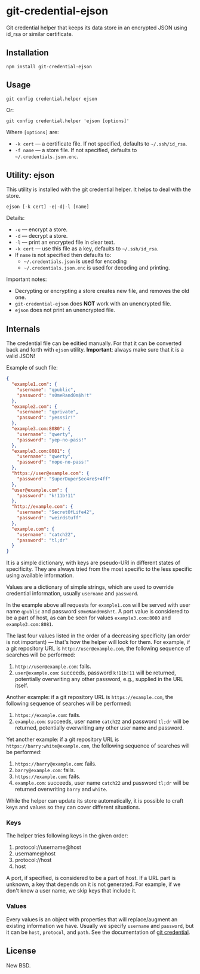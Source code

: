 # git-credential-ejson

Git credential helper that keeps its data store in an encrypted JSON using id_rsa or similar certificate.

## Installation

```
npm install git-credential-ejson
```

## Usage

```
git config credential.helper ejson
```

Or:

```
git config credential.helper 'ejson [options]'
```

Where `[options]` are:

* `-k cert` &mdash; a certificate file. If not specified, defaults to `~/.ssh/id_rsa`.
* `-f name` &mdash; a store file. If not specified, defaults to `~/.credentials.json.enc`.

## Utility: ejson

This utility is installed with the git credential helper. It helps to deal with the store.

```
ejson [-k cert] -e|-d|-l [name]
```

Details:

* `-e` &mdash; encrypt a store.
* `-d` &mdash; decrypt a store.
* `-l` &mdash; print an encrypted file in clear text.
* `-k cert` &mdash; use this file as a key, defaults to `~/.ssh/id_rsa`.
* If `name` is not specified then defaults to:
  * `~/.credentials.json` is used for encoding
  * `~/.credentials.json.enc` is used for decoding and printing.

Important notes:

* Decrypting or encrypting a store creates new file, and removes the old one.
* `git-credential-ejson` does **NOT** work with an unencrypted file.
* `ejson` does not print an unencrypted file.

## Internals

The credential file can be editied manually. For that it can be converted back and forth with `ejson` utility. **Important**: always make sure that it is a valid JSON!

Example of such file:

```json
{
  "example1.com": {
    "username": "qpublic",
    "password": "s0meRand0m$h!t"
  },
  "example2.com": {
    "username": "qprivate",
    "password": "yesssir!"
  },
  "example3.com:8080": {
    "username": "qwerty",
    "password": "yep-no-pass!"
  },
  "example3.com:8081": {
    "username": "qwerty",
    "password": "nope-no-pass!"
  },
  "https://user@example.com": {
    "password": "$uperDuper$ec4re$+4ff"
  },
  "user@example.com": {
    "password": "k!11b!11"
  },
  "http://example.com": {
    "username": "SecretOfLife42",
    "password": "weirdstuff"
  },
  "example.com": {
    "username": "catch22",
    "password": "tl;dr"
  }
}
```

It is a simple dictionary, with keys are pseudo-URI in different states of specificity. They are always tried from the most specific to the less specific using available information.

Values are a dictionary of simple strings, which are used to override credential information, usually `username` and `password`.

In the example above all requests for `example1.com` will be served with user name `qpublic` and password `s0meRand0m$h!t`. A port value is considered to be a part of host, as can be seen for values `example3.com:8080` and `example3.com:8081`.

The last four values listed in the order of a decreasing specificity (an order is not important) &mdash; that's how the helper will look for them. For example, if a git repository URL is `http://user@example.com`, the following sequence of searches will be performed:

1. `http://user@example.com`: fails.
2. `user@example.com`: succeeds, password `k!11b!11` will be returned, potentially overwriting any other password, e.g., supplied in the URL itself.

Another example: if a git repository URL is `https://example.com`, the following sequence of searches will be performed:

1. `https://example.com`: fails.
2. `example.com`: succeeds, user name `catch22` and password `tl;dr` will be returned, potentially overwriting any other user name and password.

Yet another example: if a git repository URL is `https://barry:white@example.com`, the following sequence of searches will be performed:

1. `https://barry@example.com`: fails.
2. `barry@example.com`: fails.
3. `https://example.com`: fails.
4. `example.com`: succeeds, user name `catch22` and password `tl;dr` will be returned overwriting `barry` and `white`.

While the helper can update its store automatically, it is possible to craft keys and values so they can cover different situations.

### Keys

The helper tries following keys in the given order:

1. protocol://username@host
2. username@host
3. protocol://host
4. host

A port, if specified, is considered to be a part of host. If a URL part is unknown, a key that depends on it is not generated. For example, if we don't know a user name, we skip keys that include it.

### Values

Every values is an object with properties that will replace/augment an existing information we have. Usually we specify `username` and `password`, but it can be `host`, `protocol`, and `path`. See the documentation of [git credential](https://www.kernel.org/pub/software/scm/git/docs/git-credential.html).

## License

New BSD.
